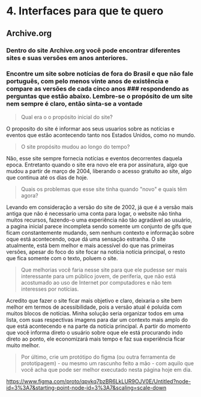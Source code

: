 # 4. Interfaces para que te quero

## Archive.org
### Dentro do site Archive.org você pode encontrar diferentes sites e suas versões em anos anteriores.
### Encontre um site sobre notícias de fora do Brasil e que não fale português, com pelo menos vinte anos de existência e compare as versões de cada cinco anos ### respondendo as perguntas que estão abaixo. Lembre-se o propósito de um site nem sempre é claro, então sinta-se a vontade  

> Qual era o o propósito inicial do site? 

O proposito do site é informar aos seus usuarios sobre as notícias e eventos que estão acontecendo tanto nos Estados Unidos, como no mundo.

> O site propósito mudou ao longo do tempo?

Não, esse site sempre fornecia notícias e eventos decorrentes daquela epoca. Entretanto quando o site era novo ele era por assinatura, algo que mudou a partir de março de 2004, liberando o acesso gratuito ao site, algo que continua até os dias de hoje.

> Quais os problemas que esse site tinha quando "novo" e quais têm agora?

Levando em consideração a versão do site de 2002, já que é a versão mais antiga que não é necessario uma conta para logar, o website não tinha muitos recursos, fazendo-o uma experiência não tão agradável ao usuário, a pagina inicial parece incompleta sendo somente um conjunto de gifs que ficam constantemente mudando, sem nenhum contexto e informação sobre oque está acontecendo, oque dá uma sensação estranha.
O site atualmente, está bem melhor e mais acessível do que nas primeiras versões, apesar do foco do site focar na notícia notícia principal, o resto que fica somente com o texto, poluem o site.

> Que melhorias você faria nesse site para que ele pudesse ser mais interessante para um público jovem, de periferia, que não está acostumado ao uso de Internet por computadores e não tem interesses por notícias. 

Acredito que fazer o site ficar mais objetivo e claro, deixaria o site bem melhor em termos de acessibilidade, pois a versão atual é poluída com muitos blocos de notícias. Minha solução seria organizar todos em uma lista, com suas respectivas imagens para dar um contexto mais amplo do que está acontecendo e na parte da notícia principal. A partir do momento que você informa direto o usuário sobre oque ele está procurando indo direto ao ponto, ele economizará mais tempo e faz sua experiência ficar muito melhor.

> Por último, crie um protótipo do figma (ou outra ferramenta de prototipagem) - ou mesmo um rascunho feito a mão - com aquilo que você acha que pode ser melhor executado nesta página hoje em dia.

https://www.figma.com/proto/qpvkq7bzBR6LkLUR9OJV0E/Untitled?node-id=3%3A7&starting-point-node-id=3%3A7&scaling=scale-down
